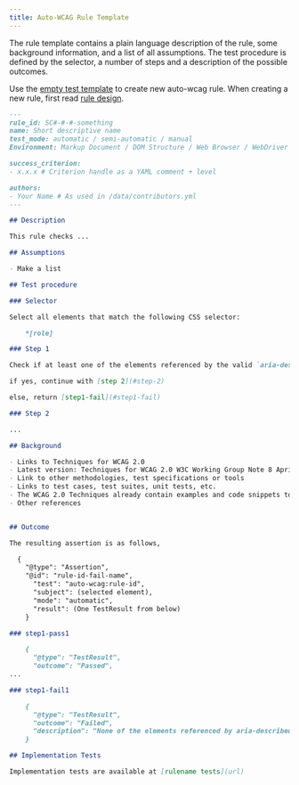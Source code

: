 ```yaml
---
title: Auto-WCAG Rule Template
---
```


The rule template contains a plain language description of the rule, some background information, and a list of all assumptions. The test procedure is defined by the selector, a number of steps and a description of the possible outcomes.

Use the [empty test template](rule-template-empty.md) to create new auto-wcag rule. When creating a new rule, first read [rule design](rule-design.md).

```markdown
---
rule_id: SC#-#-#-something
name: Short descriptive name
test_mode: automatic / semi-automatic / manual
Environment: Markup Document / DOM Structure / Web Browser / WebDriver

success_criterion:
- x.x.x # Criterion handle as a YAML comment + level

authors:
- Your Name # As used in /data/contributors.yml
---

## Description

This rule checks ...

## Assumptions

- Make a list

## Test procedure

### Selector

Select all elements that match the following CSS selector:

    *[role]

### Step 1

Check if at least one of the elements referenced by the valid `aria-describedby` attribute values exists.

if yes, continue with [step 2](#step-2)

else, return [step1-fail](#step1-fail)

### Step 2

...

## Background

- Links to Techniques for WCAG 2.0
- Latest version: Techniques for WCAG 2.0 W3C Working Group Note 8 April 2014
- Link to other methodologies, test specifications or tools
- Links to test cases, test suites, unit tests, etc.
- The WCAG 2.0 Techniques already contain examples and code snippets to illustrate which content passes or fails the test. Whenever possible auto-wcag refers to those. Another source for test cases is the W3C Before and After Demonstration.
- Other references


## Outcome

The resulting assertion is as follows,

  {
    "@type": "Assertion",
    "@id": "rule-id-fail-name",
      "test": "auto-wcag:rule-id",
      "subject": (selected element),
      "mode": "automatic",
      "result": (One TestResult from below)
    }

### step1-pass1

    {
      "@type": "TestResult",
      "outcome": "Passed",
...

### step1-fail1

    {
      "@type": "TestResult",
      "outcome": "Failed",
      "description": "None of the elements referenced by aria-describedby exists."
    }

## Implementation Tests

Implementation tests are available at [rulename tests](url)


```